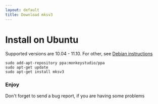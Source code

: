 ```yaml
---
layout: default
title: Download mksv3
---
```



# Install on Ubuntu

Supported versions are 10.04 - 11.10. For other, see [Debian instructions](install-debian.html)

    sudo add-apt-repository ppa:monkeystudio/ppa
    sudo apt-get update
    sudo apt-get install mksv3
    
### Enjoy
Don't forget to send a bug report, if you are having some problems
